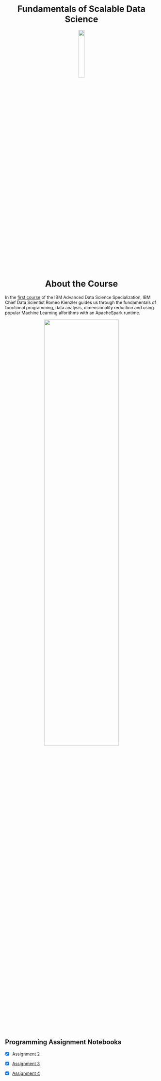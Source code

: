 <h1 align="center">Fundamentals of Scalable Data Science</h1>


<p align="center">
<img src="https://github.com/ntnnitinkr/IBM-Advanced-Data-Science/Fundamentals%20of%20Scalable%20Data%20Science/Fundamentals+of+Scalable+Data+Science.png" width="20%" height="20%">
</p>

<h1 align="center">About the Course</h1>

In the [first course](https://www.coursera.org/learn/ds) of the IBM Advanced Data Science Specialization, IBM Chief Data Scientist Romeo Kienzler guides us through the fundamentals of functional programming, data analysis, dimensionality reduction and using popular Machine Learning alforithms with an ApacheSpark runtime.

<p align="center">
<img src="https://github.com/ntnnitinkr/IBM-Advanced-Data-Science/Fundamentals%20of%20Scalable%20Data%20Science/Fundamentals%20of Scalable%20Data%20Science.jpg" width="70%" height="60%">
</p>

## Programming Assignment Notebooks

- [x] [Assignment 2](https://github.com/ntnnitinkr/IBM-Advanced-Data-Science/Fundamentals%20of%20Scalable%20Data%20Science/Assignment%202.1.ipynb)
- [x] [Assignment 3](https://github.com/ntnnitinkr/IBM-Advanced-Data-Science/Fundamentals%20of%20Scalable%20Data%20Science/Assignment%203.1.ipynb)
- [x] [Assignment 4](https://github.com/ntnnitinkr/IBM-Advanced-Data-Science/Fundamentals%20of%20Scalable%20Data%20Science/aAssignment%204.1.ipynb)


